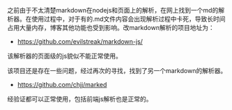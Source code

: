 之前由于不太清楚markdown在nodejs和页面上的解析，在网上找到一个md的解析器。在使用过程中，对于有的.md文件内容会出现解析过程中卡死，导致长时间占用大量内存，博客其他功能也受到影响。改markdown解析的项目地址为：
* https://github.com/evilstreak/markdown-js/

该解析器的页面级的js貌似不能正常使用。

该项目还是存在一些问题，经过再次的寻找，找到了另一个markdown的解析器。
* https://github.com/chjj/marked

经验证都可以正常使用，包括前端js解析也是正常的。
